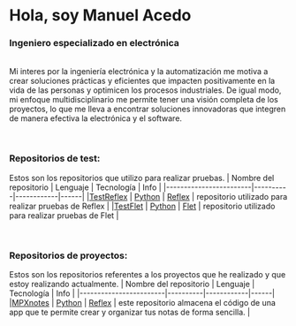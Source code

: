 # Hola, soy Manuel Acedo
### Ingeniero especializado en electrónica
<br> Mi interes por la ingeniería electrónica y la automatización me motiva a crear soluciones prácticas y eficientes que impacten positivamente en la vida de las personas y optimicen los procesos industriales.
De igual modo, mi enfoque multidisciplinario me permite tener una visión completa de los proyectos, lo que me lleva a encontrar soluciones innovadoras que integren de manera efectiva la electrónica y el software. </br>

<br>

### Repositorios de test:
Estos son los repositorios que utilizo para realizar pruebas.
| Nombre del repositorio | Lenguaje | Tecnología | Info |
|------------------------|----------|------------|------|
|[TestReflex](https://github.com/Manupix99/TestReflex) | [Python](https://www.python.org/doc/) | [Reflex](https://reflex.dev/docs/getting-started/introduction/) | repositorio utilizado para realizar pruebas de Reflex | 
|[TestFlet](https://github.com/Manupix99/TestFlet) | [Python](https://www.python.org/doc/) | [Flet](https://flet.dev/docs/) | repositorio utilizado para realizar pruebas de Flet | 

<br>

### Repositorios de proyectos:
Estos son los repositorios referentes a los proyectos que he realizado y que estoy realizando actualmente.
| Nombre del repositorio | Lenguaje | Tecnología | Info |
|------------------------|----------|------------|------|
|[MPXnotes](https://github.com/Manupix99/MPXnotes) | [Python](https://www.python.org/doc/) | [Reflex](https://reflex.dev/docs/getting-started/introduction/) | este repositorio almacena el código de una app que te permite crear y organizar tus notas de forma sencilla. | 